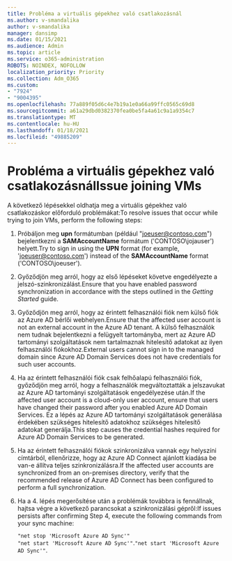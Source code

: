 ```yaml
---
title: Probléma a virtuális gépekhez való csatlakozásnál
ms.author: v-smandalika
author: v-smandalika
manager: dansimp
ms.date: 01/15/2021
ms.audience: Admin
ms.topic: article
ms.service: o365-administration
ROBOTS: NOINDEX, NOFOLLOW
localization_priority: Priority
ms.collection: Adm_O365
ms.custom:
- "7924"
- "9004395"
ms.openlocfilehash: 77a889f05d6c4e7b19a1e0a66a99ffc0565c69d8
ms.sourcegitcommit: a61a29dbd0382370fea0be5fa4a61c9a1a9354c7
ms.translationtype: MT
ms.contentlocale: hu-HU
ms.lasthandoff: 01/18/2021
ms.locfileid: "49885209"
---
```

# <a name="issue-joining-vms"></a><span data-ttu-id="db908-102">Probléma a virtuális gépekhez való csatlakozásnál</span><span class="sxs-lookup"><span data-stu-id="db908-102">Issue joining VMs</span></span>

<span data-ttu-id="db908-103">A következő lépésekkel oldhatja meg a virtuális gépekhez való csatlakozáskor előforduló problémákat:</span><span class="sxs-lookup"><span data-stu-id="db908-103">To resolve issues that occur while trying to join VMs, perform the following steps:</span></span>

1. <span data-ttu-id="db908-104">Próbáljon meg **upn** formátumban (például "joeuser@contoso.com") bejelentkezni a **SAMAccountName** formátum ('CONTOSO\jojauser') helyett.</span><span class="sxs-lookup"><span data-stu-id="db908-104">Try to sign in using the **UPN** format (for example, 'joeuser@contoso.com') instead of the **SAMAccountName** format ('CONTOSO\joeuser').</span></span>
2. <span data-ttu-id="db908-105">Győződjön meg arról, hogy az első lépéseket  követve engedélyezte a jelszó-szinkronizálást.</span><span class="sxs-lookup"><span data-stu-id="db908-105">Ensure that you have enabled password synchronization in accordance with the steps outlined in the *Getting Started* guide.</span></span>
3. <span data-ttu-id="db908-106">Győződjön meg arról, hogy az érintett felhasználói fiók nem külső fiók az Azure AD bérlői webhelyen.</span><span class="sxs-lookup"><span data-stu-id="db908-106">Ensure that the affected user account is not an external account in the Azure AD tenant.</span></span> <span data-ttu-id="db908-107">A külső felhasználók nem tudnak bejelentkezni a felügyelt tartományba, mert az Azure AD tartományi szolgáltatások nem tartalmaznak hitelesítő adatokat az ilyen felhasználói fiókokhoz.</span><span class="sxs-lookup"><span data-stu-id="db908-107">External users cannot sign in to the managed domain since Azure AD Domain Services does not have credentials for such user accounts.</span></span>
4. <span data-ttu-id="db908-108">Ha az érintett felhasználói fiók csak felhőalapú felhasználói fiók, győződjön meg arról, hogy a felhasználók megváltoztatták a jelszavukat az Azure AD tartományi szolgáltatások engedélyezése után.</span><span class="sxs-lookup"><span data-stu-id="db908-108">If the affected user account is a cloud-only user account, ensure that users have changed their password after you enabled Azure AD Domain Services.</span></span> <span data-ttu-id="db908-109">Ez a lépés az Azure AD tartományi szolgáltatások generálása érdekében szükséges hitelesítő adatokhoz szükséges hitelesítő adatokat generálja.</span><span class="sxs-lookup"><span data-stu-id="db908-109">This step causes the credential hashes required for Azure AD Domain Services to be generated.</span></span>
5. <span data-ttu-id="db908-110">Ha az érintett felhasználói fiókok szinkronizálva vannak egy helyszíni címtárból, ellenőrizze, hogy az Azure AD Connect ajánlott kiadása be van-e állítva teljes szinkronizálásra.</span><span class="sxs-lookup"><span data-stu-id="db908-110">If the affected user accounts are synchronized from an on-premises directory, verify that the recommended release of Azure AD Connect has been configured to perform a full synchronization.</span></span>
6. <span data-ttu-id="db908-111">Ha a 4. lépés megerősítése után a problémák továbbra is fennállnak, hajtsa végre a következő parancsokat a szinkronizálási gépről:</span><span class="sxs-lookup"><span data-stu-id="db908-111">If issues persists after confirming Step 4, execute the following commands from your sync machine:</span></span>
 
     `"net stop 'Microsoft Azure AD Sync'"`  
     <span data-ttu-id="db908-112">`"net start 'Microsoft Azure AD Sync'"`.</span><span class="sxs-lookup"><span data-stu-id="db908-112">`"net start 'Microsoft Azure AD Sync'"`.</span></span>